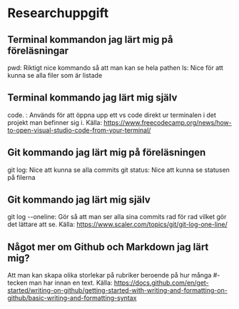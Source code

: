 # Researchuppgift

## Terminal kommandon jag lärt mig på föreläsningar

pwd: Riktigt nice kommando så att man kan se hela pathen
ls: Nice för att kunna se alla filer som är listade

## Terminal kommando jag lärt mig själv

code. : Används för att öppna upp ett vs code direkt ur terminalen i det projekt man befinner sig i.
Källa: https://www.freecodecamp.org/news/how-to-open-visual-studio-code-from-your-terminal/

## Git kommando jag lärt mig på föreläsningen

git log: Nice att kunna se alla commits
git status: Nice att kunna se statusen på filerna

## Git kommando jag lärt mig själv

git log --oneline: Gör så att man ser alla sina commits rad för rad vilket gör det lättare att se.
Källa: https://www.scaler.com/topics/git/git-log-one-line/

## Något mer om Github och Markdown jag lärt mig?

Att man kan skapa olika storlekar på rubriker beroende på hur många #-tecken man har innan en text.
Källa: https://docs.github.com/en/get-started/writing-on-github/getting-started-with-writing-and-formatting-on-github/basic-writing-and-formatting-syntax
